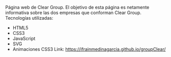 Página web de Clear Group. El objetivo de esta página es netamente informativa sobre las dos empresas que conforman Clear Group.
Tecnologías utilizadas:

  - HTML5
  - CSS3
  - JavaScript
  - SVG
  - Animaciones CSS3
Link: 
  https://ifrainmedinagarcia.github.io/groupClear/
